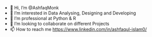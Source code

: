 - 👋 Hi, I’m @AshfaqMonk
- 👀 I’m interested in Data Analysing, Designing and Developing
- 🌱 I’m professional at Python & R
- 💞️ I’m looking to collaborate on different Projects
- 📫 How to reach me https://www.linkedin.com/in/ashfaqul-islam0/

<!---
AshfaqMonk/AshfaqMonk is a ✨ special ✨ repository because its `README.md` (this file) appears on your GitHub profile.
You can click the Preview link to take a look at your changes.
--->
